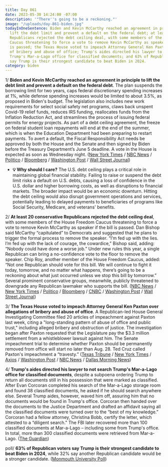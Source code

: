 ```yaml
---
title: Day 861
date: 2023-05-30 14:24:00 -07:00
description: '"There''s going to be a reckoning."'
image: "/uploads/day-861-biden.jpg"
todayInOneSentence: Biden and Kevin McCarthy reached an agreement in principle to
  lift the debt limit and prevent a default on the federal debt; at least 20 conservative
  Republicans rejected the debt ceiling deal, with some members of the House Freedom
  Caucus threatening to force a vote to remove Kevin McCarthy as speaker if the bill
  is passed; the Texas House voted to impeach Attorney General Ken Paxton over allegations
  of bribery and abuse of office; Trump's aides directed his lawyer to not search
  Trump's Mar-a-Lago office for classified documents; and 63% of Republican voters
  say Trump is their strongest candidate to beat Biden in 2024.
category: biden
---
```


1/ **Biden and Kevin McCarthy reached an agreement in principle to lift the debt limit and prevent a default on the federal debt**. The plan suspends the borrowing limit for two years, caps federal discretionary spending increases at 1%, while defense spending increases would be limited to about 3.5%, as proposed in Biden's budget. The legislation also includes new work requirements for select social safety net programs, claws back unspent Covid-19 relief funds, reduces IRS funding, reallocates funds from the Inflation Reduction Act, and streamlines the process of issuing federal permits for energy projects. As part of a debt ceiling agreement, the freeze on federal student loan repayments will end at the end of the summer, which is when the Education Department had been preparing to restart payments. To avert a default, the Fiscal Responsibility Act needs be approved by both the House and the Senate and then signed by Biden before the Treasury Department’s June 5 deadline. A vote in the House is expected as soon as Wednesday night. ([New York Times](https://www.nytimes.com/2023/05/27/us/politics/debt-ceiling-deal.html) / [NBC News](https://www.nbcnews.com/politics/congress/biden-mccarthy-complete-debt-ceiling-agreement-sunday-jeffries-tells-d-rcna86191) / [Politico](https://www.politico.com/news/2023/05/28/6-pillars-of-the-debt-ceiling-deal-00099108) / [Bloomberg](https://www.bloomberg.com/news/articles/2023-05-28/key-takeaways-from-deal-biden-gop-sealed-to-avert-us-default?srnd=premium&sref=MIBMEEoj) / [Washington Post](https://www.washingtonpost.com/business/2023/05/27/raise-debt-ceiling-budget/) / [Wall Street Journal](https://www.wsj.com/articles/debt-ceiling-deal-does-little-to-change-direction-of-federal-spending-economy-d613388?mod=hp_lead_pos2))

* **💡 Why should I care?** The U.S. debt ceiling plays a critical role in maintaining global financial stability. Failing to raise or suspend the debt limit risks a default on U.S. debts, causing a loss of confidence in the U.S. dollar and higher borrowing costs, as well as disruptions to financial markets. The broader impact would be an economic downturn. Hitting the debt ceiling would also disrupt government operations and services, potentially leading to delayed payments to beneficiaries of programs like Social Security, Medicare, and veterans' benefits.

2/ **At least 20 conservative Republicans rejected the debt ceiling deal**, with some members of the House Freedom Caucus threatening to force a vote to remove Kevin McCarthy as speaker if the bill is passed. Dan Bishop said McCarthy “capitulated” to Democrats and suggested that he plans to trigger the formal process to remove the speaker. “I’m fed up with the lies. I’m fed up with the lack of courage, the cowardice,” Bishop said, adding: “Nobody could have done a worse job.” Under new rules this year, a single Republican can bring a no-confidence vote to the floor to remove the speaker. Chip Roy, another member of the House Freedom Caucus, added: “Not one Republican should vote for this bill. We will continue to fight it today, tomorrow, and no matter what happens, there’s going to be a reckoning about what just occurred unless we stop this bill by tomorrow.” Several prominent conservative groups, meanwhile, publicly threatened to downgrade any Republican lawmaker who supports the bill. ([NBC News](https://www.nbcnews.com/politics/congress/far-right-members-unhappy-debt-deal-float-threatening-mccarthys-speake-rcna86797) / [New York Times](https://www.nytimes.com/2023/05/30/us/debt-limit-bill-house-rules-committee.html) / [Politico](https://www.politico.com/news/2023/05/30/dan-bishop-mccarthy-debt-limit-00099262) / [Bloomberg](https://www.bloomberg.com/news/articles/2023-05-30/republican-hard-liners-threaten-reckoning-for-debt-limit-deal?srnd=premium&sref=MIBMEEoj) / [CNBC](https://www.cnbc.com/2023/05/30/debt-ceiling-deal-updates.html) / [Washington Post](https://www.washingtonpost.com/business/2023/05/30/debt-ceiling-republicans-house-mccarthy/) / [Wall Street Journal](https://www.wsj.com/articles/biden-and-mccarthys-debt-ceiling-deal-faces-crucial-first-test-in-house-8ae0140e?mod=hp_lead_pos3))

3/ **The Texas House voted to impeach Attorney General Ken Paxton over allegations of bribery and abuse of office**. A Republican-led House General Investigating Committee filed 20 articles of impeachment against Paxton last week, citing a "long-standing pattern of abuse of office and public trust," including alleged bribery and obstruction of justice. The investigation began after Paxton requested that the Legislature pay the $3.3 million settlement from a whistleblower lawsuit against him. The Senate impeachment trial to determine whether Paxton should be permanently removed from office will start no later than Aug. 28. Ted Cruz called Paxton's impeachment a “travesty.” ([Texas Tribune](https://www.texastribune.org/2023/05/27/ken-paxton-impeached-texas-attorney-general/) / [New York Times](https://www.nytimes.com/live/2023/05/27/us/texas-paxton-impeachment) / [Axios](https://www.axios.com/2023/05/27/texas-ag-ken-paxton-impeached) / [Washington Post](https://www.washingtonpost.com/nation/2023/05/27/texas-impeachment-paxton-attorney-general-vote/) / [NBC News](https://www.nbcnews.com/politics/politics-news/impeachment-trial-texas-ag-ken-paxton-begin-no-later-august-28-rcna86727) / [Dallas Morning News](https://www.dallasnews.com/news/politics/2023/05/27/donald-trump-ted-cruz-stand-with-texas-ag-ken-paxton-as-impeachment-vote-about-to-begin/))

4/ **Trump's aides directed his lawyer to not search Trump's Mar-a-Lago office for classified documents**, despite a subpoena ordering Trump to return all documents still in his possession that were marked as classified. After Evan Corcoran completed his search of the Mar-a-Lago storage room and found 38 classified documents, he asked if he should search anywhere else. Several Trump aides, however, waved him off, assuring him that no documents would be found in Trump's office. Corcoran then handed over the documents to the Justice Department and drafted an affidavit saying all the classified documents were turned over to the “best of my knowledge.” Corcoran had a fellow attorney, Christina Bobb, certify the letter, which attested to a “diligent search." The FBI later recovered more than 100 classified documents at Mar-a-Lago – including some from Trump's office. In total, more than 300 classified documents were retrieved from Mar-a-Lago. ([The Guardian](https://www.theguardian.com/us-news/2023/may/30/evan-corcoran-trump-lawyer-waved-off-secret-document-search))

poll/ **63% of Republican voters say Trump is their strongest candidate to beat Biden in 2024**, while 32% say another Republican candidate would be a stronger candidate. ([Monmouth University Poll](https://www.monmouth.edu/polling-institute/reports/monmouthpoll_US_053023/))